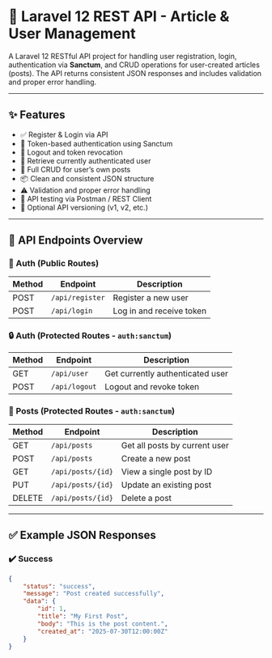 # 📰 Laravel 12 REST API - Article & User Management

A Laravel 12 RESTful API project for handling user registration, login, authentication via **Sanctum**, and CRUD operations for user-created articles (posts). The API returns consistent JSON responses and includes validation and proper error handling.

---

## ✨ Features

-   ✅ Register & Login via API
-   🔐 Token-based authentication using Sanctum
-   🔄 Logout and token revocation
-   👤 Retrieve currently authenticated user
-   📝 Full CRUD for user’s own posts
-   📦 Clean and consistent JSON structure
-   ⚠️ Validation and proper error handling
-   🧪 API testing via Postman / REST Client
-   🔁 Optional API versioning (v1, v2, etc.)

---

## 📂 API Endpoints Overview

### 🔐 Auth (Public Routes)

| Method | Endpoint        | Description              |
| ------ | --------------- | ------------------------ |
| POST   | `/api/register` | Register a new user      |
| POST   | `/api/login`    | Log in and receive token |

### 🔒 Auth (Protected Routes - `auth:sanctum`)

| Method | Endpoint      | Description                      |
| ------ | ------------- | -------------------------------- |
| GET    | `/api/user`   | Get currently authenticated user |
| POST   | `/api/logout` | Logout and revoke token          |

### 📄 Posts (Protected Routes - `auth:sanctum`)

| Method | Endpoint          | Description                   |
| ------ | ----------------- | ----------------------------- |
| GET    | `/api/posts`      | Get all posts by current user |
| POST   | `/api/posts`      | Create a new post             |
| GET    | `/api/posts/{id}` | View a single post by ID      |
| PUT    | `/api/posts/{id}` | Update an existing post       |
| DELETE | `/api/posts/{id}` | Delete a post                 |

---

## ✅ Example JSON Responses

### ✔️ Success

```json
{
    "status": "success",
    "message": "Post created successfully",
    "data": {
        "id": 1,
        "title": "My First Post",
        "body": "This is the post content.",
        "created_at": "2025-07-30T12:00:00Z"
    }
}
```
